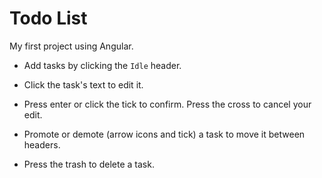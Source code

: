 # Todo List

My first project using Angular.

- Add tasks by clicking the `Idle` header. 

- Click the task's text to edit it.

- Press enter or click the tick to confirm. Press the cross to cancel your edit.

- Promote or demote (arrow icons and tick) a task to move it between headers.

- Press the trash to delete a task.
